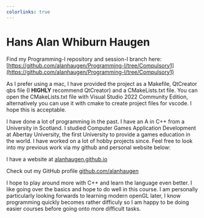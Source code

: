 ```yaml
---
colorlinks: true
---
```


# Hans Alan Whiburn Haugen

Find my Programming-I repository and session-I branch here: [https://github.com/alanhaugen/Programming-I/tree/Compulsory1](https://github.com/alanhaugen/Programming-I/tree/Compulsory1)

As I prefer using a mac, I have provided the project as a Makefile, QtCreator qbs file (I **HIGHLY** recommend QtCreator) and a CMakeLists.txt file. You can open the CMakeLists.txt file with Visual Studio 2022 Community Edition, alternatively you can use it with cmake to create project files for vscode. I hope this is acceptable.

I have done a lot of programming in the past. I have an A in C++ from a University in Scotland. I studied Computer Games Application Development at Abertay University, the first University to provide a games education in the world. I have worked on a lot of hobby projects since. Feel free to look into my previous work via my github and personal website below:

I have a website at [alanhaugen.github.io](https://alanhaugen.github.io)

Check out my GitHub profile [github.com/alanhaugen](https://github.com/alanhaugen)

I hope to play around more with C++ and learn the language even better. I like going over the basics and hope to do well in this course. I am personally particularly looking forwards to learning modern openGL later, I know programming quickly becomes rather difficuly so I am happy to be doing easier courses before going onto more difficult tasks.
